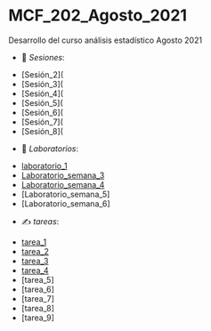 # MCF_202_Agosto_2021
Desarrollo del curso análisis estadístico Agosto 2021
- 📄 _Sesiones_: 
 + [Sesión_2](
 + [Sesión_3](
 + [Sesión_4](
 + [Sesión_5](
 + [Sesión_6](
 + [Sesión_7](
 + [Sesión_8](
- 📃 *Laboratorios*:
 + [laboratorio_1](Laboratorio_1.pdf)
 + [Laboratorio_semana_3](Laboratorio_Sem_3.pdf)
 + [Laboratorio_semana_4](Laboratorios/Laboratorio_Sem_4.pdf)
 + [Laboratorio_semana_5]
 + [Laboratorio_semana_6]
- ✍️ _tareas_:
 + [tarea_1](Tarea_1_MelvinDeLaRosa.pdf)
 + [tarea_2](tareas/Tarea_2_MelvinDeLaRosa.pdf)
 + [tarea_3](tareas/Tarea_3_MelvinDeLaRosa.pdf)
 + [tarea_4](tareas/Tarea_4_MelvinDeLaRosa.pdf)
 + [tarea_5]
 + [tarea_6]
 + [tarea_7]
 + [tarea_8]
 + [tarea_9]
